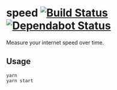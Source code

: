 # speed [![Build Status](https://github.com/ffflorian/speed/workflows/Build/badge.svg)](https://github.com/ffflorian/speed/actions/) [![Dependabot Status](https://api.dependabot.com/badges/status?host=github&repo=ffflorian/speed)](https://dependabot.com)

Measure your internet speed over time.

## Usage

```
yarn
yarn start
```

